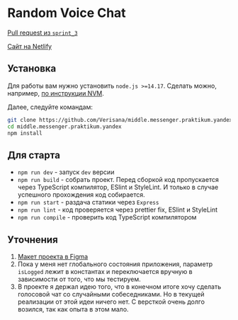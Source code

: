 # Random Voice Chat

[Pull request из `sprint_3`](https://github.com/Verisana/middle.messenger.praktikum.yandex/pull/11)

[Сайт на Netlify](https://pedantic-bhaskara-cd46dc.netlify.app/)

## Установка

Для работы вам нужно установить `node.js >=14.17`. Сделать можно, например, [по инструкции NVM](https://github.com/nvm-sh/nvm).

Далее, следуйте командам:

```bash
git clone https://github.com/Verisana/middle.messenger.praktikum.yandex.git
cd middle.messenger.praktikum.yandex
npm install
```

## Для старта

- `npm run dev` - запуск `dev` версии
- `npm run build` - собрать проект. Перед сборкой код пропускается через TypeScript компилятор, ESlint и StyleLint. И только в случае успешного прохождения код собирается.
- `npm run start` - раздача статики через `Express`
- `npm run lint` - код проверяется через prettier fix, ESlint и StyleLint
- `npm run compile` - проверить код TypeScript компилятором

## Уточнения

1. [Макет проекта в Figma](https://www.figma.com/file/tZvytX2jR7z7Izp4tqxaqH/Praktikum-Messenger?node-id=3%3A18)
2. Пока у меня нет глобального состояния приложения, параметр `isLogged` лежит в константах и переключается вручную в зависимости от того, что мы тестируем.
3. В проекте я держал идею того, что в конечном итоге хочу сделать голосовой чат со случайными собеседниками. Но в текущей реализации от этой идеи ничего нет. С версткой очень долго возился, так как опыта в этом мало.
